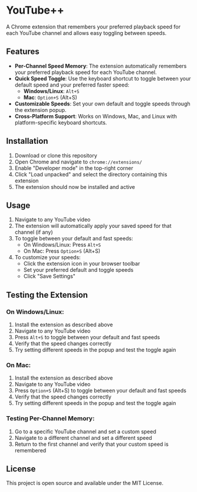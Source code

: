 # YouTube++

A Chrome extension that remembers your preferred playback speed for each YouTube channel and allows easy toggling between speeds.

## Features

- **Per-Channel Speed Memory**: The extension automatically remembers your preferred playback speed for each YouTube channel.
- **Quick Speed Toggle**: Use the keyboard shortcut to toggle between your default speed and your preferred faster speed:
  - **Windows/Linux**: `Alt+S`
  - **Mac**: `Option+S` (Alt+S)
- **Customizable Speeds**: Set your own default and toggle speeds through the extension popup.
- **Cross-Platform Support**: Works on Windows, Mac, and Linux with platform-specific keyboard shortcuts.

## Installation

1. Download or clone this repository
2. Open Chrome and navigate to `chrome://extensions/`
3. Enable "Developer mode" in the top-right corner
4. Click "Load unpacked" and select the directory containing this extension
5. The extension should now be installed and active

## Usage

1. Navigate to any YouTube video
2. The extension will automatically apply your saved speed for that channel (if any)
3. To toggle between your default and fast speeds:
   - On Windows/Linux: Press `Alt+S`
   - On Mac: Press `Option+S` (Alt+S)
4. To customize your speeds:
   - Click the extension icon in your browser toolbar
   - Set your preferred default and toggle speeds
   - Click "Save Settings"

## Testing the Extension

### On Windows/Linux:
1. Install the extension as described above
2. Navigate to any YouTube video
3. Press `Alt+S` to toggle between your default and fast speeds
4. Verify that the speed changes correctly
5. Try setting different speeds in the popup and test the toggle again

### On Mac:
1. Install the extension as described above
2. Navigate to any YouTube video
3. Press `Option+S` (Alt+S) to toggle between your default and fast speeds
4. Verify that the speed changes correctly
5. Try setting different speeds in the popup and test the toggle again

### Testing Per-Channel Memory:
1. Go to a specific YouTube channel and set a custom speed
2. Navigate to a different channel and set a different speed
3. Return to the first channel and verify that your custom speed is remembered

## License

This project is open source and available under the MIT License.